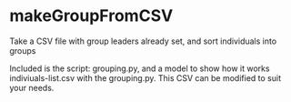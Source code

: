 # makeGroupFromCSV
Take a CSV file with group leaders already set, and sort individuals into groups

Included is the script: grouping.py, and a model to show how it works indiviuals-list.csv with the grouping.py. This CSV can be modified to suit your needs.
